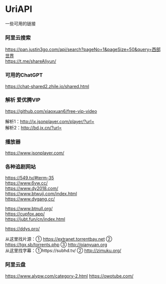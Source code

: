# UriAPI
一些可用的链接

### 阿里云搜索  
https://pan.justin3go.com/api/search?pageNo=1&pageSize=50&query=西部世界  
https://t.me/shareAliyun/

### 可用的ChatGPT
https://chat-shared2.zhile.io/shared.html

### 解析 爱优腾VIP
https://github.com/xiaoxuan6/free-vip-video  

解析1：http://jx.jsonplayer.com/player/?url=  
解析2：http://bd.jx.cn/?url=

### 播放器
https://www.jsonplayer.com/

### 各种追剧网站
https://549.tv/#term-35<br/>
https://www.6vw.cc/<br/>
https://www.dy2018.com/<br/>
https://www.btwuji.com/index.html<br/>
https://www.dygang.cc/<br/>

https://www.btnull.org/<br/>
https://cupfox.app/<br/>
https://jubt.fun/cn/index.html<br/>

https://ddys.pro/ <br/>

从这里找片源：① https://extranet.torrentbay.net ② https://tgx.sb/torrents.php ③ http://pianyuan.org <br/>
从这里找字幕：①https://subhd.tv/ ② http://zimuku.org/

### 阿里云盘
https://www.alypw.com/category-2.html
 https://owotube.com/
